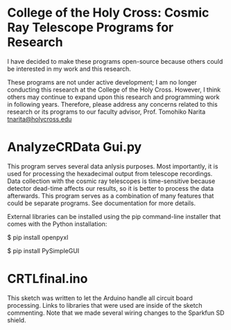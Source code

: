 # College of the Holy Cross: Cosmic Ray Telescope Programs for Research
I have decided to make these programs open-source because others could be interested in my work and this research.

These programs are not under active development; I am no longer conducting this research at the College of the Holy Cross. However, I think others may continue to expand upon this research and programming work in following years. Therefore, please address any concerns related to this research or its programs to our faculty advisor, Prof. Tomohiko Narita tnarita@holycross.edu

# AnalyzeCRData Gui.py
This program serves several data anlysis purposes. Most importantly, it is used for processing the hexadecimal output from telescope recordings. Data collection with the cosmic ray telescopes is time-sensitive because detector dead-time affects our results, so it is better to process the data afterwards. This program serves as a combination of many features that could be separate programs. See documentation for more details.

External libraries can be installed using the pip command-line installer that comes with the Python installation:

$ pip install openpyxl

$ pip install PySimpleGUI

# CRTLfinal.ino
This sketch was written to let the Arduino handle all circuit board processing. Links to libraries that were used are inside of the sketch commenting. Note that we made several wiring changes to the Sparkfun SD shield.
